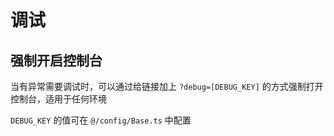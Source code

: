 # 调试

## 强制开启控制台

当有异常需要调试时，可以通过给链接加上 `?debug=[DEBUG_KEY]` 的方式强制打开控制台，适用于任何环境

`DEBUG_KEY` 的值可在 `@/config/Base.ts` 中配置
